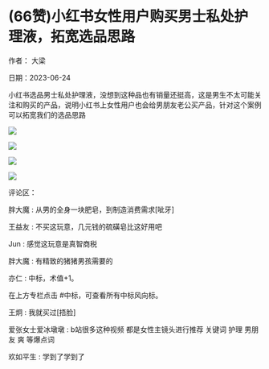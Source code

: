 
# (66赞)小红书女性用户购买男士私处护理液，拓宽选品思路

作者：  大梁

日期：2023-06-24

小红书选品男士私处护理液，没想到这种品也有销量还挺高，这是男生不太可能关注和购买的产品，说明小红书上女性用户也会给男朋友老公买产品，针对这个案例可以拓宽我们的选品思路

![](img/xhs-baokuan_0154.png)

 

 

![](img/xhs-baokuan_0159.png)

 

 

![](img/xhs-baokuan_0162.png)

 

 

![](img/xhs-baokuan_0165.png)

评论区：

胖大魔 : 从男的全身一块肥皂，到制造消费需求[呲牙]

王益友 : 不买这玩意，几元钱的硫磺皂比这好用吧

Jun : 感觉这玩意是真智商税

胖大魔 : 有精致的猪猪男孩需要的

亦仁 : 中标，术值+1。

在上方专栏点击 #中标，可查看所有中标风向标。

王炯 : 我就买过[捂脸]

爱张女士爱冰墩墩 : b站很多这种视频  都是女性主镜头进行推荐  关键词  护理  男朋友  爽  等爆点词

欢如平生 : 学到了学到了
